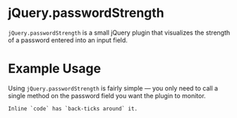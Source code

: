 # jQuery.passwordStrength
`jQuery.passwordStrength` is a small jQuery plugin that visualizes the strength of a password entered into an input field.


# Example Usage

Using `jQuery.passwordStrength` is fairly simple — you only need to call a single method on the password field you want the plugin to monitor.



<d1>
 

```Inline `code` has `back-ticks around` it.```
</d1>
